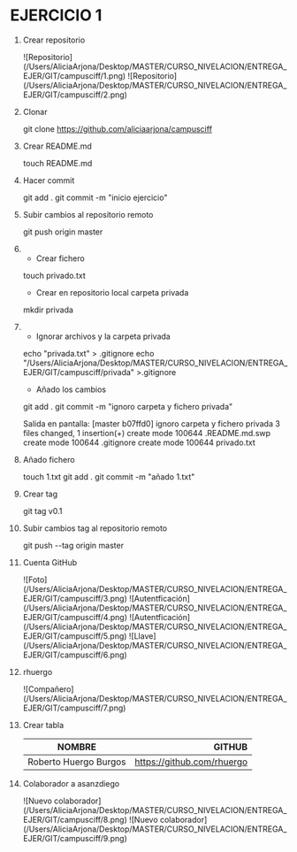 # EJERCICIO 1

1. Crear repositorio

	![Repositorio] (/Users/AliciaArjona/Desktop/MASTER/CURSO_NIVELACION/ENTREGA_EJER/GIT/campusciff/1.png)
	![Repositorio] (/Users/AliciaArjona/Desktop/MASTER/CURSO_NIVELACION/ENTREGA_EJER/GIT/campusciff/2.png)


2. Clonar

   git clone https://github.com/aliciaarjona/campusciff
   
3. Crear README.md 

   touch README.md
   
4. Hacer commit

   git add .
   git commit -m "inicio ejercicio"
   
5. Subir cambios al repositorio remoto

   git push origin master
   
6. - Crear fichero 

   touch privado.txt
   
   - Crear en repositorio local carpeta privada
   
   mkdir privada
   
7. - Ignorar archivos y la carpeta privada

   echo "privada.txt" > .gitignore
   echo "/Users/AliciaArjona/Desktop/MASTER/CURSO_NIVELACION/ENTREGA_EJER/GIT/campusciff/privada" >.gitignore
   
   - Añado los cambios
   
   git add .
   git commit -m "ignoro carpeta y fichero privada"
   
   Salida en pantalla:
   	[master b07ffd0] ignoro carpeta y fichero privada
 	3 files changed, 1 insertion(+)
 	create mode 100644 .README.md.swp
 	create mode 100644 .gitignore
 	create mode 100644 privado.txt 
 	
8. Añado fichero

    touch 1.txt
    git add .
    git commit -m "añado 1.txt"
    
9. Crear tag

    git tag v0.1
    
10. Subir cambios tag al repositorio remoto

    git push --tag origin master
    
11. Cuenta GitHub

    ![Foto] (/Users/AliciaArjona/Desktop/MASTER/CURSO_NIVELACION/ENTREGA_EJER/GIT/campusciff/3.png)
    ![Autentficación] (/Users/AliciaArjona/Desktop/MASTER/CURSO_NIVELACION/ENTREGA_EJER/GIT/campusciff/4.png)
    ![Autentficación] (/Users/AliciaArjona/Desktop/MASTER/CURSO_NIVELACION/ENTREGA_EJER/GIT/campusciff/5.png)
    ![Llave] (/Users/AliciaArjona/Desktop/MASTER/CURSO_NIVELACION/ENTREGA_EJER/GIT/campusciff/6.png)
    
12. rhuergo 

    ![Compañero] (/Users/AliciaArjona/Desktop/MASTER/CURSO_NIVELACION/ENTREGA_EJER/GIT/campusciff/7.png)

13. Crear tabla

    | NOMBRE | GITHUB |
    | ------ | ------:|
    | Roberto Huergo Burgos | https://github.com/rhuergo |
    
14. Colaborador a asanzdiego

    ![Nuevo colaborador] (/Users/AliciaArjona/Desktop/MASTER/CURSO_NIVELACION/ENTREGA_EJER/GIT/campusciff/8.png)
    ![Nuevo colaborador] (/Users/AliciaArjona/Desktop/MASTER/CURSO_NIVELACION/ENTREGA_EJER/GIT/campusciff/9.png)    
